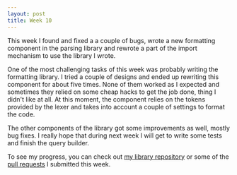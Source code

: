 ```yaml
---
layout: post
title: Week 10
---
```


This week I found and fixed a a couple of bugs, wrote a new formatting component in the parsing library and rewrote a part of the import mechanism to use the library I wrote.

One of the most challenging tasks of this week was probably writing the formatting library. I tried a couple of designs and ended up rewriting this component for about five times. None of them worked as I expected and sometimes they relied on some cheap hacks to get the job done, thing I didn't like at all. At this moment, the component relies on the tokens provided by the lexer and takes into account a couple of settings to format the code.

The other components of the library got some improvements as well, mostly bug fixes. I really hope that during next week I will get to write some tests and finish the query builder.

To see my progress, you can check out [my library repository](https://github.com/udan11/sql-parser) or some of the [pull requests](https://github.com/phpmyadmin/phpmyadmin/pulls?utf8=%E2%9C%93&q=author%3Audan11) I submitted this week.